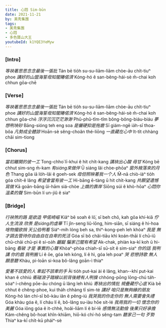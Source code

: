 ```yaml
---
title: 心悶 Sim-būn
date: 2021-11-21
by: 美秀集團
tags:
- 美秀集團
- 心悶
- 多色寶山大王
youtubeId: k1YQE3YeMyw
---
```


### [Intro]

*等袂著思思念念最後一張批*
Tán bē tio̍h su-su-liām-liām chòe-āu chi̍t-tiuⁿ phoe
*講好的山盟海誓毋知閣賰偌濟*
Kóng-hó ê san-bêng-hái-sè m̄-chai koh chhun gōa-chē

### [Verse]

*等袂著思思念念最後一張批*
Tán bē tio̍h su-su-liām-liām chòe-āu chi̍t-tiuⁿ phoe
*講好的山盟海誓毋知閣賰偌濟*
Kóng-hó ê san-bêng-hái-sè m̄-chai koh chhun gōa-chē
*浮浮沉沉茫茫渺渺*
Phû-phû-tîm-tîm bông-bông-biáu-biáu
*夢想咧坱砂*
Bāng-sióng teh eng soa
*是儼硬抑是拖磨*
Sī giám-ngē ia̍h-sī thoa-bôa
*凡勢成全體諒*
Hoān-sè sêng-choân thé-liōng
*一直藏在心中*
It-ti̍t chhàng chāi sim-tiong

### [Chorus]

*當初離開的彼一工*
Tong-chho͘ lī-khui ê hit chi̍t-kang
*講袂出心酸 毋甘*
Kóng bē chhut sim-sng m̄-kam
*有siáng來做伴*
Ū siáng lâi chòe-phōaⁿ
*窗外掖落來的月色*
Thang gōa iā lo̍h-lâi ê goeh-sek
*毋但照映著我一个人*
M̄-nā chiò-iàⁿ tio̍h góa chi̍t-ê lâng
*希望會當有彼一工*
Hi-bāng ē-tàng ū hit chi̍t-kang
*共願望遺憾 寫做*
Kā goān-bāng ûi-hām siá-chòe
*上媠的靠岸*
Siōng súi ê khò-hōaⁿ
*心悶你溫柔的聲*
Sim-būn lí un-jiû ê siaⁿ

### [Bridge]

*行袂煞的路 是欲造 甲偌崎嶇*
Kiâⁿ bē soah ê lō͘, sī beh chō, kah gōa khí-kiā
*佇人生流浪 欣羨 是siáng的虛華*
Tī jîn-seng liû-lōng, him-siān, sī siáng ê hi-hoa
*啥物攏欲捎 天公伯咧看*
Siáⁿ-mih lóng beh sa, thiⁿ-kong-peh leh khòaⁿ
*我是 無才調去管待你自由自在自卑的死活*
Góa sī bô châi-tiāu khì koán-thāi lí chū-iû chū-chāi chū-pi ê sí-oa̍h
*齷齪 騙家己閣有希望*
Ak-chak, phiàn ka-kī koh ū hi-bāng
*看破 才是 事實的心聲*
Khòaⁿ-phòa chiah-sī sū-si̍t ê sim-siaⁿ
*你的話 我咧講 你的戲 我咧搬*
Lí ê ōe, góa leh kóng, lí ê hì, góa leh poaⁿ
*哭 悲戀詩歌 無人願意聽*
Khàu, pi-loān si-koa bô-lâng goān-ì thiaⁿ

*愛著不該愛的人 牽起不該牽的手*
Ài tio̍h put-kai ài ê lâng, khan--khí put-kai khan ê chhiú
*衝碰浪子踏線以前背後總有人咧搝*
chhóng-pōng lōng-chú ta̍h-sòaⁿ í-chêng pōe-āu chóng ū lâng leh khiú
*寄袂出的情批 規疊藏佇心底*
Kià bē chhut ê chêng-phoe, kui tha̍h chhàng tī sim-té
*講好 咱只是無夠緣的朋友*
Kóng-hó lán chí-sī bô-kàu iân ê pêng-iú
*我哭我的你走你的 無人需要會失禮*
Góa khàu góa ê, lí cháu lí ê, bô-lâng su-iàu hōe sit-lé
*我用我的一切 懷念你的美麗*
Góa iōng góa ê it-chhè, hoâi-liām lí ê bí-lē
*感情無法勤儉 後果只好承擔*
Kám-chêng bô-hoat khîn-khiām, hiō-kó chí-hó sêng-tam
*聽家己一句 歹勢*
Thiaⁿ ka-kī chi̍t-kū pháiⁿ-sè
